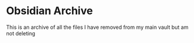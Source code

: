 # Obsidian Archive

This is an archive of all the files I have removed from my main vault but am not deleting